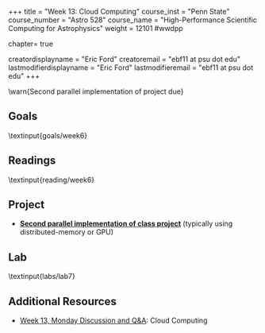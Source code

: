 +++
title = "Week 13: Cloud Computing"
course_inst = "Penn State"
course_number = "Astro 528"
course_name = "High-Performance Scientific Computing for Astrophysics"
weight = 12101  #wwdpp

chapter= true

creatordisplayname = "Eric Ford"
creatoremail = "ebf11 at psu dot edu"
lastmodifierdisplayname = "Eric Ford"
lastmodifieremail = "ebf11 at psu dot edu"
+++

\warn{Second parallel implementation of project due}

## Goals
\textinput{goals/week6}

## Readings
\textinput{reading/week6}

## Project 
- **[Second parallel implementation of class project](project/#submit_second_parallel_version_of_code_due_project_parallel2_due)** (typically using distributed-memory or GPU)

## Lab
\textinput{labs/lab7}

## Additional Resources
- [Week 13, Monday Discussion and Q&A](https://psuastro528.github.io/Notes-Fall2025/week13/week13.html):  Cloud Computing

